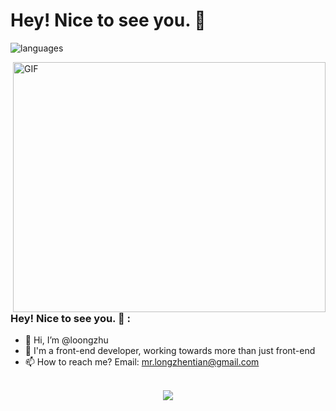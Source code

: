 # Hey! Nice to see you. 👋
<div >
  <!-- dynamic typing effect - Readme Typing SVG -->
  <!--
  <div align="center">
    <a href="https://git.io/typing-svg">
      <img src="https://readme-typing-svg.demolab.com?font=Fira+Code&pause=1000&center=true&vCenter=true&random=false&width=435&lines=Hello+World+%EF%BC%81;Hi!+Nice+to+meet+you!" alt="Typing SVG" />
    </a>
  </div>
  -->
<!--
<div align="center">
  <img src="./icons/hellocoders.gif" alt="hellocoders" />
</div>
-->

![languages](./icons/languages.png)

  <!-- knock code pictures - coding.gif -->
  <img align="right" alt="GIF" src="./code.gif"  width="500" height="400" /><br>

### Hey! Nice to see you. 👋 : 
- 👋 Hi, I’m @loongzhu
- 👀 I'm a front-end developer, working towards more than just front-end
- 📫 How to reach me? Email: mr.longzhentian@gmail.com
<br>
<div align="center">
  <img src="https://github-readme-stats.vercel.app/api/top-langs/?username=Jokerzhzh&layout=compact" >
</div>
</div>


<!--
**Jokerzhzh/Jokerzhzh** is a ✨ _special_ ✨ repository because its `README.md` (this file) appears on your GitHub profile.

Here are some ideas to get you started:

- 🔭 I’m currently working on ...
- 🌱 I’m currently learning ...
- 👯 I’m looking to collaborate on ...
- 🤔 I’m looking for help with ...
- 💬 Ask me about ...
- 📫 How to reach me: ...
- 😄 Pronouns: ...
- ⚡ Fun fact: ...
-->
